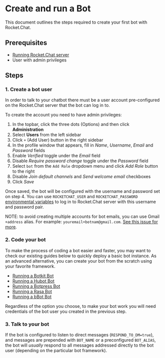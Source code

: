 # Create and run a Bot

This document outlines the steps required to create your first bot with Rocket.Chat.

## Prerequisites

* [Running Rocket.Chat server](../../../installation/)
* User with admin privileges

## Steps

### 1. Create a bot user

In order to talk to your chatbot there must be a user account pre-configured on the Rocket.Chat server that the bot can log in to.

To create the account you need to have admin privileges:

1. In the topbar, click the three dots \(Options\) and then click **Administration**
2. Select **Users** from the left sidebar
3. Click `+` \(Add User\) button in the right sidebar
4. In the profile window that appears, fill in _Name_, _Username_, _Email_ and _Password_ fields
5. Enable _Verified_ toggle under the _Email_ field
6. Disable _Require password change_ toggle under the _Password_ field
7. Select `bot` from the `Add Role` dropdown menu and click _Add Role_ button to the right
8. Disable _Join default channels_ and _Send welcome email_ checkboxes
9. Click _Save_

Once saved, the bot will be configured with the username and password set on step 4. You can use `ROCKETCHAT_USER` and `ROCKETCHAT_PASSWORD` [environmental variables](../configure-bot-environment.md) to log in to Rocket.Chat server with this username and password pair.

NOTE: to avoid creating multiple accounts for bot emails, you can use Gmail `+address` alias. For example: `youremail+botnam@gmail.com`. [See this issue for more](https://github.com/RocketChat/Rocket.Chat/issues/7125).

### 2. Code your bot

To make the process of coding a bot easier and faster, you may want to check our existing guides below to quickly deploy a basic bot instance. As an advanced alternative, you can create your bot from the scratch using your favorite framework.

* [Running a Botkit Bot](botkit-bot.md)
* [Running a Hubot Bot](hubot-bot.md)
* [Running a Botpress Bot](botpress-bot.md)
* [Running a Rasa Bot](rasa-bot.md)
* [Running a bBot Bot](../running-a-bbot-bot.md)

Regardless of the option you choose, to make your bot work you will need credentials of the bot user you created in the previous step.

### 3. Talk to your bot

If the bot is configured to listen to direct messages \(`RESPOND_TO_DM=true`\), and messages are prepended with `BOT_NAME` or a preconfigured `BOT_ALIAS`, the bot will _usually_ respond to all messages addressed directly to the bot user \(depending on the particular bot framework\).

